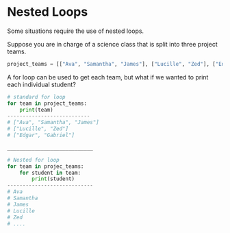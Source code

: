 # Nested Loops
Some situations require the use of nested loops.

Suppose you are in charge of a science class that is split into three project teams.
```py
project_teams = [["Ava", "Samantha", "James"], ["Lucille", "Zed"], ["Edgar", "Gabriel"]]
```
A for loop can be used to get each team, but what if we wanted to print each individual student?
```py
# standard for loop
for team in project_teams:
	print(team)
---------------------------
# ["Ava", "Samantha", "James"]
# ["Lucille", "Zed"]
# ["Edgar", "Gabriel"]

____________________________

# Nested for loop
for team in projec_teams:
	for student in team:
		print(student)
----------------------------
# Ava
# Samantha
# James
# Lucille
# Zed
# ....
```